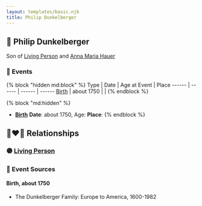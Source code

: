 ```yaml
---
layout: templates/basic.njk
title: Philip Dunkelberger
---
```

## 🔵 Philip Dunkelberger

Son of [Living Person](/people/1/13545057) and [Anna Maria Hauer](/people/2/22963774)

### 📆 Events

{% block "hidden md:block" %}
Type | Date | Age at Event | Place
------ | ------ | ------ | ------
[Birth](#event-event-2) | about 1750 |  |
{% endblock %}

{% block "md:hidden" %}
- **[Birth](#event-event-2)**
**Date**: about 1750, Age:
**Place**:
{% endblock %}

## 👩‍❤️‍👨 Relationships

### 🟣 [Living Person](/people/9/95348396)

### 📰 Event Sources

#### <a id="event-event-2"></a> Birth, about 1750
* The Dunkelberger Family: Europe to America, 1600-1982